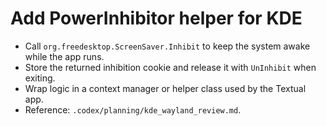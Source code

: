 # Add PowerInhibitor helper for KDE

- Call `org.freedesktop.ScreenSaver.Inhibit` to keep the system awake while the app runs.
- Store the returned inhibition cookie and release it with `UnInhibit` when exiting.
- Wrap logic in a context manager or helper class used by the Textual app.
- Reference: `.codex/planning/kde_wayland_review.md`.
